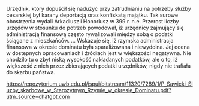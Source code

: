 Urzędnik, który dopuścił się nadużyć przy zatrudnianiu na potrzeby służby cesarskiej był karany deportacją oraz konfiskatą majątku. Tak surowe obostrzenia wydali Arkadiusz i Honoriusz w 399 r. n.e. Przerost liczby urzędów w stosunku do potrzeb powodował, iż urzędnicy zajmujący się administracją finansową często rywalizowali między sobą o podatki ściągane z mieszkańców.
...
Wskazuje się, iż rzymska administracja finansowa w okresie dominatu była sparaliżowana i niewydolna. Jej ocena w dostępnych opracowaniach i źródłach jest w większości negatywna. Nie chodziło tu o zbyt niską wysokość nakładanych podatków, ale o to, iż większość z nich przez zbierających podatki urzędników, nigdy nie trafiała do skarbu państwa.

https://repozytorium.uwb.edu.pl/jspui/bitstream/11320/7289/1/P_Sawicki_Sluzby_skarbowe_w_Starozytnym_Rzymie_w_okresie_Dominatu.pdf?utm_source=chatgpt.com
